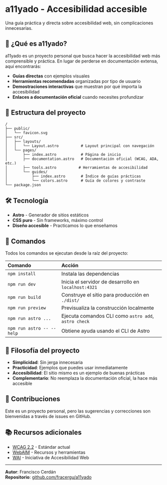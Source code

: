 # a11yado - Accesibilidad accesible

Una guía práctica y directa sobre accesibilidad web, sin complicaciones innecesarias.

## 🎯 ¿Qué es a11yado?

a11yado es un proyecto personal que busca hacer la accesibilidad web más comprensible y práctica. En lugar de perderse en documentación extensa, aquí encontrarás:

- **Guías directas** con ejemplos visuales
- **Herramientas recomendadas** organizadas por tipo de usuario
- **Demostraciones interactivas** que muestran por qué importa la accesibilidad
- **Enlaces a documentación oficial** cuando necesites profundizar

## 🚀 Estructura del proyecto

```text
/
├── public/
│   └── favicon.svg
├── src/
│   ├── layouts/
│   │   └── Layout.astro          # Layout principal con navegación
│   └── pages/
│       ├── index.astro           # Página de inicio
│       ├── documentation.astro   # Documentación oficial (WCAG, ADA, etc.)
│       ├── tools.astro          # Herramientas de accesibilidad
│       └── guides/
│           ├── index.astro       # Índice de guías prácticas
│           └── colors.astro      # Guía de colores y contraste
└── package.json
```

## 🛠️ Tecnología

- **Astro** - Generador de sitios estáticos
- **CSS puro** - Sin frameworks, máximo control
- **Diseño accesible** - Practicamos lo que enseñamos

## 🧞 Comandos

Todos los comandos se ejecutan desde la raíz del proyecto:

| Comando                   | Acción                                               |
| :------------------------ | :--------------------------------------------------- |
| `npm install`             | Instala las dependencias                             |
| `npm run dev`             | Inicia el servidor de desarrollo en `localhost:4321` |
| `npm run build`           | Construye el sitio para producción en `./dist/`      |
| `npm run preview`         | Previsualiza la construcción localmente              |
| `npm run astro ...`       | Ejecuta comandos CLI como `astro add`, `astro check` |
| `npm run astro -- --help` | Obtiene ayuda usando el CLI de Astro                 |

## 🎨 Filosofía del proyecto

- **Simplicidad**: Sin jerga innecesaria
- **Practicidad**: Ejemplos que puedes usar inmediatamente
- **Accesibilidad**: El sitio mismo es un ejemplo de buenas prácticas
- **Complementario**: No reemplaza la documentación oficial, la hace más accesible

## 🤝 Contribuciones

Este es un proyecto personal, pero las sugerencias y correcciones son bienvenidas a través de issues en GitHub.

## 📚 Recursos adicionales

- [WCAG 2.2](https://www.w3.org/WAI/WCAG22/quickref/) - Estándar actual
- [WebAIM](https://webaim.org/) - Recursos y herramientas
- [WAI](https://www.w3.org/WAI/) - Iniciativa de Accesibilidad Web

---

**Autor**: Francisco Cerdán  
**Repositorio**: [github.com/fracergu/a11yado](https://github.com/fracergu/a11yado)
